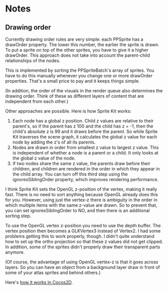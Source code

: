 # Notes

## Drawing order

Currently drawing order rules are very simple: each PPSprite has a drawOrder property. The lower this number, the earlier the sprite is drawn. To put a sprite on top of the other sprites, you have to give it a higher drawOrder. This approach does not take into account the parent-child relationships of the nodes.

This is implemented by sorting the PPSpriteBatch's array of sprites. You have to do this manually whenever you change one or more drawOrder properties. That's a small price to pay and it keeps things simple.

(In addition, the order of the visuals in the render queue also determines the drawing order. Think of these as different layers of content that are independent from each other.)

Other approaches are possible. Here is how Sprite Kit works:

1. Each node has a global z position. Child z values are relative to their parent's, so if the parent has z 100 and the child has z = -1, then the child's absolute z is 99 and it draws before the parent. So while Sprite Kit traverses the scene graph, it calculates the global z value for each node by adding the z's of all its parents.
2. Nodes are drawn in order from smallest z value to largest z value. This is independent of whether a node is a parent or a child. It only looks at the global z value of the node.
3. If two nodes share the same z value, the parents draw before their children, and children are rendered in the order in which they appear in the child array. You can turn off this third step using the ignoresSiblingOrder property, which improves rendering performance.

I think Sprite Kit sets the OpenGL z-position of the vertex, making it really fast. There is no need to sort anything because OpenGL already does this for you. However, using just the vertex-z there is ambiguity in the order in which multiple items with the same z-value are drawn. So to prevent that, you can set ignoresSiblingOrder to NO, and then there is an additional sorting step.

To use the OpenGL vertex z-position you need to use the depth buffer. The vertex position then becomes a GLKVertex3 instead of Vertex2. I had some problems getting this to work properly, though. I didn't quite understand how to set up the ortho projection so that these z values did not get clipped. In addition, some of the sprites didn't properly draw their transparent parts anymore.

(Of course, the advantage of using OpenGL vertex-z is that it goes across layers. So you can have an object from a background layer draw in front of some of your atlas sprites and behind others.)

Here's [how it works in Cocos2D](http://www.learn-cocos2d.com/files/cocos2d-essential-reference-sample/Influencing_the_Draw_Order.html).

